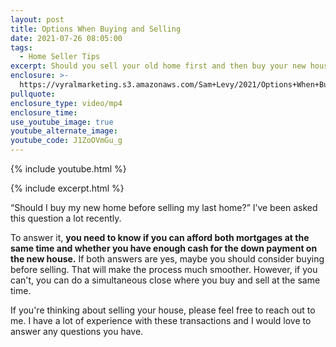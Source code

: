 ```yaml
---
layout: post
title: Options When Buying and Selling
date: 2021-07-26 08:05:00
tags:
  - Home Seller Tips
excerpt: Should you sell your old home first and then buy your new house?
enclosure: >-
  https://vyralmarketing.s3.amazonaws.com/Sam+Levy/2021/Options+When+Buying+and+Selling+(1).mp4
pullquote:
enclosure_type: video/mp4
enclosure_time:
use_youtube_image: true
youtube_alternate_image:
youtube_code: J1ZoOVmGu_g
---
```

{% include youtube.html %}

{% include excerpt.html %}

“Should I buy my new home before selling my last home?” I’ve been asked this question a lot recently.&nbsp;

To answer it, **you need to know if you can afford both mortgages at the same time and whether you have enough cash for the down payment on the new house.** If both answers are yes, maybe you should consider buying before selling. That will make the process much smoother. However, if you can't, you can do a simultaneous close where you buy and sell at the same time.

If you're thinking about selling your house, please feel free to reach out to me. I have a lot of experience with these transactions and I would love to answer any questions you have.

